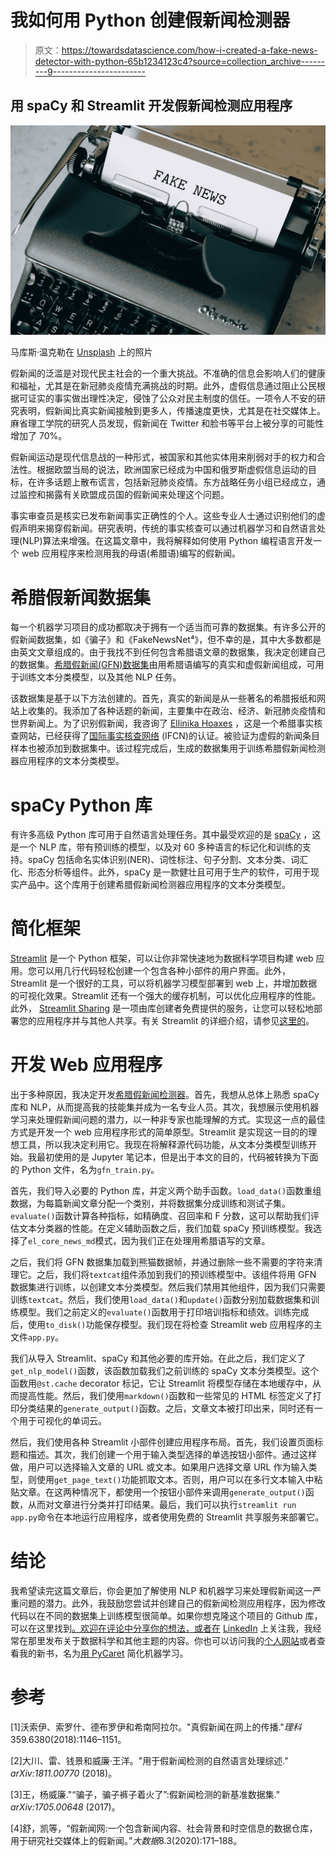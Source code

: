 # 我如何用 Python 创建假新闻检测器

> 原文：<https://towardsdatascience.com/how-i-created-a-fake-news-detector-with-python-65b1234123c4?source=collection_archive---------9----------------------->

## 用 spaCy 和 Streamlit 开发假新闻检测应用程序

![](img/4b545f3ad3681b2b41f8f728d76d36dd.png)

马库斯·温克勒在 [Unsplash](https://unsplash.com?utm_source=medium&utm_medium=referral) 上的照片

假新闻的泛滥是对现代民主社会的一个重大挑战。不准确的信息会影响人们的健康和福祉，尤其是在新冠肺炎疫情充满挑战的时期。此外，虚假信息通过阻止公民根据可证实的事实做出理性决定，侵蚀了公众对民主制度的信任。一项令人不安的研究表明，假新闻比真实新闻接触到更多人，传播速度更快，尤其是在社交媒体上。麻省理工学院的研究人员发现，假新闻在 Twitter 和脸书等平台上被分享的可能性增加了 70%。

假新闻运动是现代信息战的一种形式，被国家和其他实体用来削弱对手的权力和合法性。根据欧盟当局的说法，欧洲国家已经成为中国和俄罗斯虚假信息运动的目标，在许多话题上散布谎言，包括新冠肺炎疫情。东方战略任务小组已经成立，通过监控和揭露有关欧盟成员国的假新闻来处理这个问题。

事实审查员是核实已发布新闻事实正确性的个人。这些专业人士通过识别他们的虚假声明来揭穿假新闻。研究表明，传统的事实核查可以通过机器学习和自然语言处理(NLP)算法来增强。在这篇文章中，我将解释如何使用 Python 编程语言开发一个 web 应用程序来检测用我的母语(希腊语)编写的假新闻。

# 希腊假新闻数据集

每一个机器学习项目的成功都取决于拥有一个适当而可靠的数据集。有许多公开的假新闻数据集，如《骗子》和《FakeNewsNet⁴》，但不幸的是，其中大多数都是由英文文章组成的。由于我找不到任何包含希腊语文章的数据集，我决定创建自己的数据集。[希腊假新闻(GFN)数据集](https://github.com/derevirn/gfn-detector/tree/main/data)由用希腊语编写的真实和虚假新闻组成，可用于训练文本分类模型，以及其他 NLP 任务。

该数据集是基于以下方法创建的。首先，真实的新闻是从一些著名的希腊报纸和网站上收集的。我添加了各种话题的新闻，主要集中在政治、经济、新冠肺炎疫情和世界新闻上。为了识别假新闻，我咨询了 [Ellinika Hoaxes](https://www.ellinikahoaxes.gr/) ，这是一个希腊事实核查网站，已经获得了[国际事实核查网络](https://www.poynter.org/ifcn/) (IFCN)的认证。被验证为虚假的新闻条目样本也被添加到数据集中。该过程完成后，生成的数据集用于训练希腊假新闻检测器应用程序的文本分类模型。

# spaCy Python 库

有许多高级 Python 库可用于自然语言处理任务。其中最受欢迎的是 [spaCy](https://spacy.io/) ，这是一个 NLP 库，带有预训练的模型，以及对 60 多种语言的标记化和训练的支持。spaCy 包括命名实体识别(NER)、词性标注、句子分割、文本分类、词汇化、形态分析等组件。此外，spaCy 是一款健壮且可用于生产的软件，可用于现实产品中。这个库用于创建希腊假新闻检测器应用程序的文本分类模型。

# 简化框架

[Streamlit](https://www.streamlit.io/) 是一个 Python 框架，可以让你非常快速地为数据科学项目构建 web 应用。您可以用几行代码轻松创建一个包含各种小部件的用户界面。此外，Streamlit 是一个很好的工具，可以将机器学习模型部署到 web 上，并增加数据的可视化效果。Streamlit 还有一个强大的缓存机制，可以优化应用程序的性能。此外， [Streamlit Sharing](https://streamlit.io/sharing) 是一项由库创建者免费提供的服务，让您可以轻松地部署您的应用程序并与其他人共享。有关 Streamlit 的详细介绍，请参见[这里的](/streamlit-101-an-in-depth-introduction-fc8aad9492f2)。

# 开发 Web 应用程序

出于多种原因，我决定开发[希腊假新闻检测器](https://share.streamlit.io/derevirn/gfn-detector/main/app.py)。首先，我想从总体上熟悉 spaCy 库和 NLP，从而提高我的技能集并成为一名专业人员。其次，我想展示使用机器学习来处理假新闻问题的潜力，以一种非专家也能理解的方式。实现这一点的最佳方式是开发一个 web 应用程序形式的简单原型。Streamlit 是实现这一目的的理想工具，所以我决定利用它。我现在将解释源代码功能，从文本分类模型训练开始。我最初使用的是 Jupyter 笔记本，但是出于本文的目的，代码被转换为下面的 Python 文件，名为`gfn_train.py`。

首先，我们导入必要的 Python 库，并定义两个助手函数。`load_data()`函数重组数据，为每篇新闻文章分配一个类别，并将数据集分成训练和测试子集。`evaluate()`函数计算各种指标，如精确度、召回率和 F 分数，这可以帮助我们评估文本分类器的性能。在定义辅助函数之后，我们加载 spaCy 预训练模型。我选择了`el_core_news_md`模式，因为我们正在处理用希腊语写的文章。

之后，我们将 GFN 数据集加载到熊猫数据帧，并通过删除一些不需要的字符来清理它。之后，我们将`textcat`组件添加到我们的预训练模型中。该组件将用 GFN 数据集进行训练，以创建文本分类模型。然后我们禁用其他组件，因为我们只需要训练`textcat`。然后，我们使用`load_data()`和`update()`函数分别加载数据集和训练模型。我们之前定义的`evaluate()`函数用于打印培训指标和绩效。训练完成后，使用`to_disk()`功能保存模型。我们现在将检查 Streamlit web 应用程序的主文件`app.py`。

我们从导入 Streamlit、spaCy 和其他必要的库开始。在此之后，我们定义了`get_nlp_model()`函数，该函数加载我们之前训练的 spaCy 文本分类模型。这个函数用`@st.cache` decorator 标记，它让 Streamlit 将模型存储在本地缓存中，从而提高性能。然后，我们使用`markdown()`函数和一些常见的 HTML 标签定义了打印分类结果的`generate_output()`函数。之后，文章文本被打印出来，同时还有一个用于可视化的单词云。

然后，我们使用各种 Streamlit 小部件创建应用程序布局。首先，我们设置页面标题和描述。其次，我们创建一个用于输入类型选择的单选按钮小部件。通过这样做，用户可以选择输入文章的 URL 或文本。如果用户选择文章 URL 作为输入类型，则使用`get_page_text()`功能抓取文本。否则，用户可以在多行文本输入中粘贴文章。在这两种情况下，都使用一个按钮小部件来调用`generate_output()`函数，从而对文章进行分类并打印结果。最后，我们可以执行`streamlit run app.py`命令在本地运行应用程序，或者使用免费的 Streamlit 共享服务来部署它。

# 结论

我希望读完这篇文章后，你会更加了解使用 NLP 和机器学习来处理假新闻这一严重问题的潜力。此外，我鼓励您尝试并创建自己的假新闻检测应用程序，因为修改代码以在不同的数据集上训练模型很简单。如果你想克隆这个项目的 Github 库，可以在这里找到[。欢迎在评论中分享你的想法，或者在](https://github.com/derevirn/gfn-detector) [LinkedIn](https://www.linkedin.com/in/giannis-tolios-0020b067/) 上关注我，我经常在那里发布关于数据科学和其他主题的内容。你也可以访问我的[个人网站](https://giannis.io/)或者查看我的新书，名为[用 PyCaret](https://leanpub.com/pycaretbook/) 简化机器学习。

# 参考

[1]沃索伊、索罗什、德布罗伊和希南阿拉尔。"真假新闻在网上的传播."*理科*359.6380(2018):1146–1151。

[2]大川、雷、钱景和威廉·王洋。"用于假新闻检测的自然语言处理综述." *arXiv:1811.00770* (2018)。

[3]王，杨威廉."“骗子，骗子裤子着火了”:假新闻检测的新基准数据集." *arXiv:1705.00648* (2017)。

[4]舒，凯等，“假新闻网:一个包含新闻内容、社会背景和时空信息的数据仓库，用于研究社交媒体上的假新闻。”*大数据*8.3(2020):171–188。